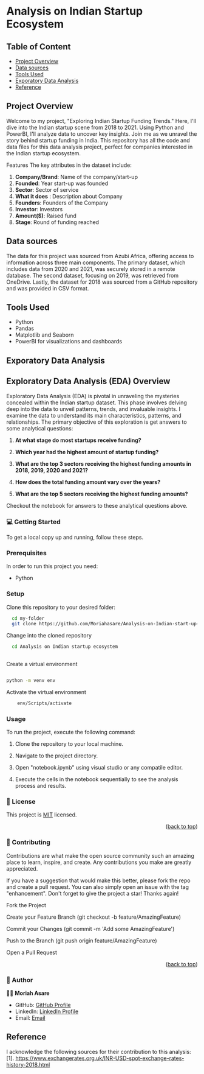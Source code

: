 # Analysis on Indian Startup Ecosystem

## Table of Content 
- [Project Overview](#project-overview)
- [Data sources](#data-sources)
- [Tools Used](#tools-used)
- [Exporatory Data Analysis](#exporatory-data-analysis)
- [Reference](#reference)
  
   


## Project Overview
Welcome to my project, "Exploring Indian Startup Funding Trends." Here, I'll dive into the Indian startup scene from 2018 to 2021. Using Python and PowerBI, I'll analyze data to uncover key insights. Join me as we unravel the story behind startup funding in India. This repository has all the code and data files for this data analysis project, perfect for companies interested in the Indian startup ecosystem.

Features
The key attributes in the dataset include:

1. **Company/Brand**: Name of the company/start-up
2. **Founded**: Year start-up was founded
3. **Sector**: Sector of service
4. **What it does** : Description about Company
5. **Founders**: Founders of the Company
6. **Investor**: Investors
7. **Amount($)**: Raised fund
8. **Stage**: Round of funding reached

## Data sources 
The data for this project was sourced from Azubi Africa, offering access to information across three main components. The primary dataset, which includes data from 2020 and 2021, was securely stored in a remote database. The second dataset, focusing on 2019, was retrieved from OneDrive. Lastly, the dataset for 2018 was sourced from a GitHub repository and was provided in CSV format.

## Tools Used
- Python 
- Pandas   
- Matplotlib and Seaborn
- PowerBI for visualizations and dashboards


## Exporatory Data Analysis

## Exploratory Data Analysis (EDA) Overview

Exploratory Data Analysis (EDA) is pivotal in unraveling the mysteries concealed within the Indian startup dataset. This phase involves delving deep into the data to unveil patterns, trends, and invaluable insights. I examine the data to understand its main characteristics, patterns, and relationships. The primary objective of this exploration is get answers to some analytical questions:

1. **At what stage do most startups receive funding?**

2. **Which year had the highest amount of startup funding?**

3. **What are the top 3 sectors receiving the highest funding amounts in 2018, 2019, 2020 and 2021?**

4. **How does the total funding amount vary over the years?**

5. **What are the top 5 sectors receiving the highest funding amounts?**

Checkout the notebook for answers to these analytical questions above.


<!-- GETTING STARTED -->

### 💻 Getting Started <a name="getting-started"></a>


To get a local copy up and running, follow these steps.

### Prerequisites

In order to run this project you need:

- Python


### Setup

Clone this repository to your desired folder:


```sh
  cd my-folder
  git clone https://github.com/Moriahasare/Analysis-on-Indian-start-up-ecosystem.git
```

Change into the cloned repository

```sh
  cd Analysis on Indian startup ecosystem
  
```

Create a virtual environment

```sh

python -m venv env

```

Activate the virtual environment

```sh
    env/Scripts/activate

```

### Usage

To run the project, execute the following command:


1. Clone the repository to your local machine.

2. Navigate to the project directory.

3. Open "notebook.ipynb" using visual studio or any compatile editor.

4. Execute the cells in the notebook sequentially to see the analysis process and results.

<!-- LICENSE -->

### 📝 License <a name="license"></a>

This project is [MIT](./LICENSE) licensed.

<p align="right">(<a href="#readme-top">back to top</a>)</p>


<!-- CONTRIBUTING -->

### 🤝 Contributing <a name="contributing"></a>

Contributions are what make the open source community such an amazing place to learn, inspire, and create. Any contributions you make are greatly appreciated.

If you have a suggestion that would make this better, please fork the repo and create a pull request. You can also simply open an issue with the tag "enhancement". Don't forget to give the project a star! Thanks again!

Fork the Project

Create your Feature Branch (git checkout -b feature/AmazingFeature)

Commit your Changes (git commit -m 'Add some AmazingFeature')

Push to the Branch (git push origin feature/AmazingFeature)

Open a Pull Request

<p align="right">(<a href="#readme-top">back to top</a>)</p>


<!-- AUTHOR --> 

### 👥 Author <a name="author"></a>


🕵🏽 **Moriah Asare**

- GitHub: [GitHub Profile](https://github.com/Moriahasare)
- LinkedIn: [LinkedIn Profile](https://www.linkedin.com/in/moriah-asare/)
- Email: [Email](moriahasare@gmail.com)


## Reference
I acknowledge the following sources for their contribution to this analysis: 
[1]. https://www.exchangerates.org.uk/INR-USD-spot-exchange-rates-history-2018.html 
 









  


[getting-started]: #getting-started